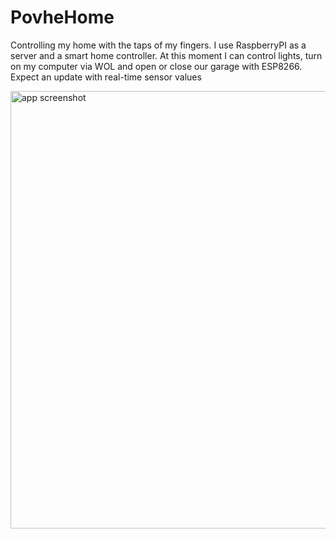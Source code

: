 # PovheHome

Controlling my home with the taps of my fingers. I use RaspberryPI as a server and a smart home controller.
At this moment I can control lights, turn on my computer via WOL and open or close our garage with ESP8266.
Expect an update with real-time sensor values


<img src="https://i.imgur.com/ZqcZBSL.png" alt="app screenshot" height="700px"/>



